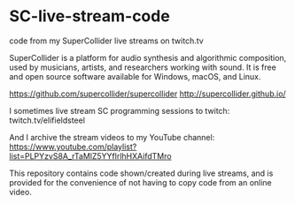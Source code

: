 # SC-live-stream-code
code from my SuperCollider live streams on twitch.tv

SuperCollider is a platform for audio synthesis and algorithmic
composition, used by musicians, artists, and researchers working
with sound. It is free and open source software available for
Windows, macOS, and Linux.

https://github.com/supercollider/supercollider
http://supercollider.github.io/

I sometimes live stream SC programming sessions to twitch:
twitch.tv/elifieldsteel

And I archive the stream videos to my YouTube channel:
https://www.youtube.com/playlist?list=PLPYzvS8A_rTaMlZ5YYflrlhHXAifdTMro

This repository contains code shown/created during live streams,
and is provided for the convenience of not having to copy
code from an online video.
